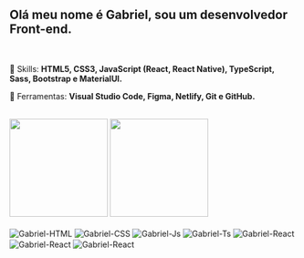 ## Olá meu nome é Gabriel, sou um desenvolvedor Front-end. 
<br>

<p align="left">
  🚀 Skills: <strong>HTML5, CSS3, JavaScript (React, React Native), TypeScript, Sass, Bootstrap e MaterialUI.</strong>
</p>

<p align="left">
🔨 Ferramentas: <strong>Visual Studio Code, Figma, Netlify, Git e GitHub.</strong>
</p>
<br>

<div>
  <img height='172' src='https://github-readme-stats.vercel.app/api?username=fernndes&show_icons=true&theme=vue&bg_color=45,1D976C,93F9B9&hide_border=true&title_color=000&icon_color=000'>
  <img height='172' src='https://github-readme-stats.vercel.app/api/top-langs/?username=fernndes&layout=compact&theme=vue&bg_color=45,1D976C,93F9B9&hide_border=true&title_color=000&icon_color=000'>
 </div> <br>

<div style="display: inline_block">
  <img align="center" alt="Gabriel-HTML" src="https://img.shields.io/badge/HTML5-E34F26?style=for-the-badge&logo=html5&logoColor=white">
  <img align="center" alt="Gabriel-CSS" src="https://img.shields.io/badge/CSS3-1572B6?style=for-the-badge&logo=css3&logoColor=white">
  <img align="center" alt="Gabriel-Js" src="https://img.shields.io/badge/JavaScript-F7DF1E?style=for-the-badge&logo=javascript&logoColor=black">
  <img align="center" alt="Gabriel-Ts" src="https://img.shields.io/badge/TypeScript-007ACC?style=for-the-badge&logo=typescript&logoColor=white">
  <img align="center" alt="Gabriel-React" src="https://img.shields.io/badge/React-20232A?style=for-the-badge&logo=react&logoColor=61DAFB">
  <img align="center" alt="Gabriel-React" src="https://img.shields.io/badge/Bootstrap-563D7C?style=for-the-badge&logo=bootstrap&logoColor=whit">
  <img align="center" alt="Gabriel-React" src="https://img.shields.io/badge/firebase-ffca28?style=for-the-badge&logo=firebase&logoColor=black">
</div>
